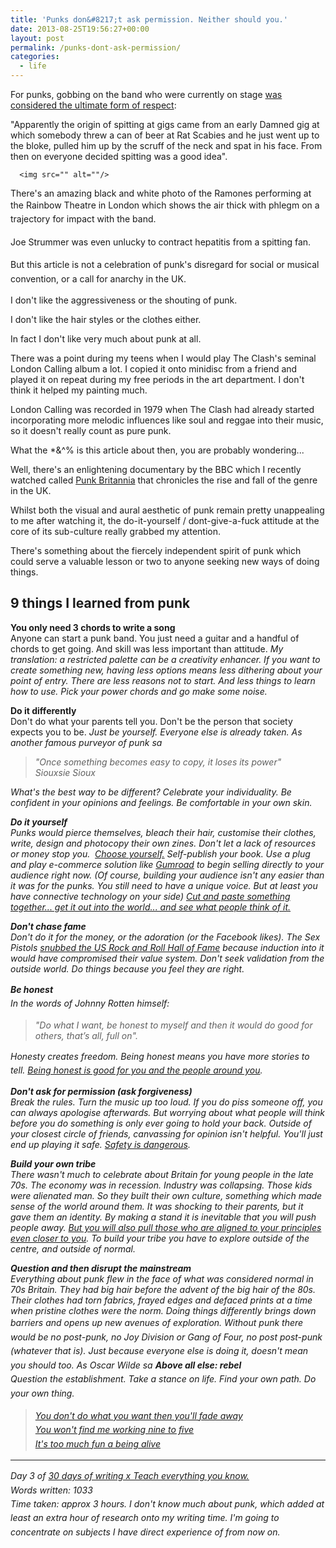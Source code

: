 ```yaml
---
title: 'Punks don&#8217;t ask permission. Neither should you.'
date: 2013-08-25T19:56:27+00:00
layout: post
permalink: /punks-dont-ask-permission/
categories:
  - life
---
```

For punks, gobbing on the band who were currently on stage <a href="http://www.punk77.co.uk/groups/gobonyou.htm">was considered the ultimate form of respect</a>:

"Apparently the origin of spitting at gigs came from an early Damned gig at which somebody threw a can of beer at Rat Scabies and he just went up to the bloke, pulled him up by the scruff of the neck and spat in his face. From then on everyone decided spitting was a good idea".

<pre><code>  &lt;img src="" alt=""/&gt;
</code></pre>

There's an amazing black and white photo of the Ramones performing at the Rainbow Theatre in London&nbsp;which shows the air thick with&nbsp;<span style="line-height: 1.6em;">phlegm on a trajectory for impact with the band.</span>

<span style="line-height: 1.6em;">Joe Strummer was even unlucky to contract hepatitis from a spitting fan.</span>

But t<span style="line-height: 1.6em;">his article is not a celebration of punk's disregard for social or musical convention, or a call for anarchy in the UK.&nbsp;</span>

I don't like the aggressiveness or the shouting of punk.

I don't like the hair styles or the clothes either.

In fact I don't like very much about punk at all.

There was a point during my teens when I would play The Clash's seminal London Calling album a lot. I copied it onto minidisc from a friend and played it on repeat during my free periods in the art department. I don't think it helped my painting much.

London Calling was recorded in 1979 when The Clash had already started incorporating more melodic influences like soul and reggae into their music, so it doesn't really count as pure punk.&nbsp;

What the *&amp;^% is this article about then, you are probably wondering...

Well, there's an enlightening documentary by the BBC which I recently watched called&nbsp;<a href="http://www.bbc.co.uk/blogs/tv/2012/05/punk-britannia.shtml">Punk Britannia</a>&nbsp;that chronicles the rise and fall of the genre in the UK.&nbsp;

Whilst both the visual and aural aesthetic of punk remain pretty unappealing to me after watching it, the&nbsp;do-it-yourself / dont-give-a-fuck attitude at the core of its sub-culture really grabbed my attention.

There's something about the fiercely independent spirit of punk which could serve a valuable lesson or two to anyone seeking new ways of doing things.</p>

<h2>9 things I learned from punk</h2>

<strong>You only need 3 chords to write a song<br></strong>Anyone can start a punk band. You just need a guitar and a handful of chords to get going. And skill was less important than attitude. <em>My translation: a&nbsp;re</em><em>stricted palette can be a creativity enhancer. If you want to create something new, having less options means less dithering about your point of entry. There are less reasons not to start. And less things to learn how to use. Pick your power chords and go make some noise.</em>

<strong>Do it differently<br></strong>Don't do what your parents tell you. Don't be the person that society expects you to be. <em>Just be yourself. Everyone else is already taken. As another famous purveyor of punk sa
<blockquote>"Once something becomes easy to copy, it loses its power"<br>Siouxsie Sioux</blockquote>

<em>What's the best way to be different? Celebrate your individuality. Be confident in your opinions and feelings. Be comfortable in your own skin.&nbsp;</em>





<strong>Do it yourself<br></strong>Punks would pierce themselves, bleach their hair, customise their clothes, write, design and photocopy their own zines.&nbsp;<em>Don't let a lack of resources or money stop you.</em>&nbsp;&nbsp;<em><a href="https://www.amazon.co.uk/dp/B00CO8D3G4/ref=as_li_ss_til?tag=sneageek-21&amp;camp=2902&amp;creative=19466&amp;linkCode=as4&amp;creativeASIN=B00CO8D3G4&amp;adid=138SHVKQYQTMZXSPJ4QH&amp;">Choose yourself.</a></em><em>&nbsp;Self-publish your book. Use a plug and play e-commerce solution like&nbsp;<a href="https://gumroad.com/">Gumroad</a>&nbsp;to begin selling directly to your audience right now.&nbsp;(Of course, building your audience isn't any easier than it was for the punks. You still need to have a unique voice. But at least you have connective technology on your side)&nbsp;<a href="http://greig.cc/journal/2013/6/you-will-never-be-ready">Cut and paste something together... get it out into the world... and see what people think of it.</a></em>

<strong>Don't chase fame<br></strong>Don't do it for the money, or the adoration <em>(or the Facebook likes)</em>. The Sex Pistols&nbsp;<a href="http://news.bbc.co.uk/1/hi/entertainment/4750262.stm">snubbed the US Rock and Roll Hall of Fame</a>&nbsp;because induction into it would have compromised their value system. <em>Don't seek validation from the outside world. Do things because you feel they are right.</em>

<strong style="line-height: 1.6em;"><strong>Be honest<br></strong></strong><span style="line-height: 1.6em;">In the words of Johnny Rotten himself:</span>

<blockquote>"Do what I want, be honest to myself and then it would do good for others, that’s all, full on".</blockquote>

<em style="line-height: 1.6em;">Honesty creates freedom. Being honest means you have more stories to tell.&nbsp;<a href="http://greig.cc/journal/your-mind-is-a-jail-built-out-of-bullshit">Being honest is good for you and the people around you</a>.</em><br>

<strong></strong><strong>Don't ask for permission </strong><em><strong>(</strong><strong>ask forgiveness)</strong></em><strong><br></strong>Break the rules. Turn the music up too loud.&nbsp;<em>If you do piss someone off, you can always apologise afterwards. But worrying about what people will think before you do something is only ever going to hold your back. Outside of your closest circle of friends, canvassing for opinion isn't helpful. You'll just end up playing it safe. <a href="http://greig.cc/journal/2013/6/you-will-never-be-ready">Safety is dangerous</a>.&nbsp;</em>

<strong>Build your own tribe<br></strong>There wasn't much to celebrate about Britain for young people in the late 70s. The economy was in recession. Industry was collapsing. Those kids were alienated man. So they built their own culture, something which made sense of the world around them. It was shocking to their parents, but it gave them an identity.&nbsp;<em>By making a stand it is inevitable that you will push people away. <a href="https://www.amazon.co.uk/dp/0749939753/ref=as_li_ss_til?tag=sneageek-21&amp;camp=2902&amp;creative=19466&amp;linkCode=as4&amp;creativeASIN=0749939753&amp;adid=18Q2FYVD06C6DXH4AGPD&amp;">But you will also pull those who are aligned to your principles even closer to you</a>. To build your tribe you have to explore outside of the centre, and outside of normal.</em>

<strong>Question and then disrupt the mainstream</strong><br>Everything about punk flew in the face of what was considered normal in 70s Britain. They had big hair before the advent of the big hair of the 80s. Their clothes had torn fabrics, frayed edges and defaced prints at a time when pristine clothes were the norm. Doing things differently brings down barriers and opens up new avenues of exploration.&nbsp;<span style="line-height: 1.6em;">Without punk there would be no post-punk, no Joy Division or Gang of Four, no post post-punk (whatever that is).&nbsp;</span><em style="line-height: 1.6em;">Just because everyone else is doing it, doesn't mean you should too.&nbsp;As Oscar Wilde sa
<strong>Above all else: rebel<br></strong>Question the establishment. <em>Take a stance on life.&nbsp;<i>Find your own path. Do your own thing.</i></em><i></i>





<blockquote><a href="http://www.youtube.com/watch?v=g4PUF9xPHx8">You don't do what you want then you'll fade away<br><span style="line-height: 1.6em;">You won't find me working nine to five<br></span><span style="line-height: 1.6em;">It's too much fun a being alive</span></a><span style="line-height: 1.6em;"></span></blockquote>

<hr />

Day 3 of&nbsp;<a href="http://greig.cc/journal/2013/8/30-days-of-writing-x-teach-everything-you-know">30 days of writing x Teach everything you know.</a><br>Words written: 1033<br>Time taken: approx 3 hours. I don't know much about punk, which added at least an extra hour of research onto my writing time. I'm going to concentrate on subjects I have direct experience of from now on.
